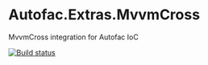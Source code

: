 Autofac.Extras.MvvmCross
========================

MvvmCross integration for Autofac IoC

[![Build status](https://ci.appveyor.com/api/projects/status/bg69gsksk4nxawso?svg=true)](https://ci.appveyor.com/project/Autofac/autofac-extras-mvvmcross)
